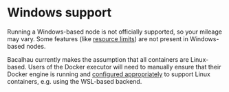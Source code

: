 # Windows support

Running a Windows-based node is not officially supported, so your mileage may vary. Some features (like [resource limits](resource-limits.md)) are not present in Windows-based nodes.

Bacalhau currently makes the assumption that all containers are Linux-based. Users of the Docker executor will need to manually ensure that their Docker engine is running and [configured appropriately](https://docs.docker.com/desktop/install/windows-install/) to support Linux containers, e.g. using the WSL-based backend.
